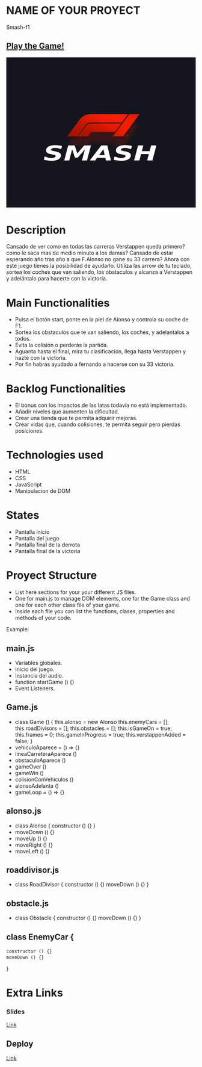# NAME OF YOUR PROYECT
Smash-f1
## [Play the Game!](https://rubenvillamor.github.io/f1-smashKart/)

![Game Logo](./imagenes/logo.png)


# Description

Cansado de ver como en todas las carreras Verstappen queda primero? como le saca mas de medio minuto a los demas?
Cansado de estar esperando año tras año a que F.Alonso no gane su 33 carrera?
Ahora con este juego tienes la posibilidad de ayudarlo. Utiliza las arrow de tu teclado, sortea los coches que van saliendo, los obstaculos
y alcanza a Verstappen y adelántalo para hacerte con la victoria.


# Main Functionalities

- Pulsa el botón start, ponte en la piel de Alonso y controla su coche de F1.
- Sortea los obstaculos que te van saliendo, los coches, y adelantalos a todos.
- Evita la colisión o perderás la partida.
- Aguanta hasta el final, mira tu clasificación, llega hasta Verstappen y hazte con la victoria.
- Por fin habrás ayudado a fernando a hacerse con su 33 victoria.

# Backlog Functionalities

- El bonus con los impactos de las latas todavía no está implementado.
- Añadir niveles que aumenten la dificultad.
- Crear una tienda que te permita adquirir mejoras.
- Crear vidas que, cuando colisiones, te permita seguir pero pierdas posiciones.


# Technologies used

- HTML
- CSS
- JavaScript
- Manipulacion de DOM

# States

- Pantalla inicio 
- Pantalla del juego
- Pantalla final de la derrota 
- Pantalla final de la victoria

# Proyect Structure

- List here sections for your your different JS files.
- One for main.js to manage DOM elements, one for the Game class and one for each other class file of your game.
- Inside each file you can list the functions, clases, properties and methods of your code.

Example:

## main.js
- Variables globales.
- Inicio del juego.
- Instancia del audio.
- function startGame () {}
- Event Listeners.


## Game.js

- class Game () {
    this.alonso = new Alonso
    this.enemyCars = [];
    this.roadDivisors = [];
    this.obstacles = [];
    this.isGameOn = true;
    this.frames = 0;
    this.gameInProgress = true;
    this.verstappenAdded = false;
}
- vehiculoAparece = () => {}
- lineaCarreteraAparece ()
- obstaculoAparece ()
- gameOver ()
- gameWin () 
- colisionConVehiculos ()
- alonsoAdelanta ()
- gameLoop = () => {}

## alonso.js 

- class Alonso {
    constructor () {}
}
- moveDown () {}
- moveUp () {}
- moveRight () {}
- moveLeft () {}

## roaddivisor.js

- class RoadDivisor {
    constructor () {}
    moveDown () {}
}

## obstacle.js 

- class Obstacle {
    constructor () {}
    moveDown () {}
}

## class EnemyCar {
    constructor () {}
    moveDown () {}

}


# Extra Links 


### Slides
[Link](www.your-slides-url-here.com)

## Deploy
[Link](https://rubenvillamor.github.io/f1-smashKart/)